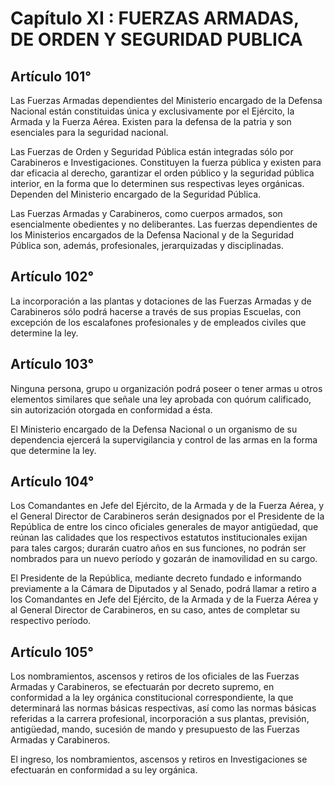 # Capítulo XI : FUERZAS ARMADAS, DE ORDEN Y SEGURIDAD PUBLICA

## Artículo 101°

Las Fuerzas Armadas dependientes del Ministerio encargado de la Defensa
Nacional están constituidas única y exclusivamente por el Ejército, la
Armada y la Fuerza Aérea. Existen para la defensa de la patria y son
esenciales para la seguridad nacional.

Las Fuerzas de Orden y Seguridad Pública están integradas sólo por
Carabineros e Investigaciones. Constituyen la fuerza pública y existen
para dar eficacia al derecho, garantizar el orden público y la seguridad
pública interior, en la forma que lo determinen sus respectivas leyes
orgánicas. Dependen del Ministerio encargado de la Seguridad Pública.

Las Fuerzas Armadas y Carabineros, como cuerpos armados, son
esencialmente obedientes y no deliberantes. Las fuerzas dependientes de
los Ministerios encargados de la Defensa Nacional y de la Seguridad
Pública son, además, profesionales, jerarquizadas y disciplinadas.

## Artículo 102°

La incorporación a las plantas y dotaciones de las Fuerzas Armadas y de
Carabineros sólo podrá hacerse a través de sus propias Escuelas, con
excepción de los escalafones profesionales y de empleados civiles que
determine la ley.

## Artículo 103°

Ninguna persona, grupo u organización podrá poseer o tener armas u otros
elementos similares que señale una ley aprobada con quórum calificado,
sin autorización otorgada en conformidad a ésta.

El Ministerio encargado de la Defensa Nacional o un organismo de su
dependencia ejercerá la supervigilancia y control de las armas en la
forma que determine la ley.

## Artículo 104°

Los Comandantes en Jefe del Ejército, de la Armada y de la Fuerza Aérea,
y el General Director de Carabineros serán designados por el Presidente
de la República de entre los cinco oficiales generales de mayor
antigüedad, que reúnan las calidades que los respectivos estatutos
institucionales exijan para tales cargos; durarán cuatro años en sus
funciones, no podrán ser nombrados para un nuevo período y gozarán de
inamovilidad en su cargo.

El Presidente de la República, mediante decreto fundado e informando
previamente a la Cámara de Diputados y al Senado, podrá llamar a retiro
a los Comandantes en Jefe del Ejército, de la Armada y de la Fuerza
Aérea y al General Director de Carabineros, en su caso, antes de
completar su respectivo período.

## Artículo 105°

Los nombramientos, ascensos y retiros de los oficiales de las Fuerzas
Armadas y Carabineros, se efectuarán por decreto supremo, en conformidad
a la ley orgánica constitucional correspondiente, la que determinará las
normas básicas respectivas, así como las normas básicas referidas a la
carrera profesional, incorporación a sus plantas, previsión, antigüedad,
mando, sucesión de mando y presupuesto de las Fuerzas Armadas y
Carabineros.

El ingreso, los nombramientos, ascensos y retiros en Investigaciones se
efectuarán en conformidad a su ley orgánica.

